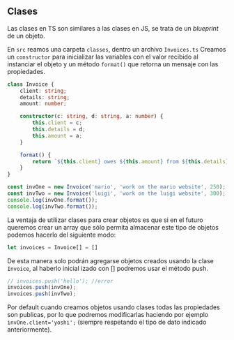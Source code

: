 ## Clases
Las clases en TS son similares a las clases en JS, se trata de un *blueprint* de un objeto. 

En `src` reamos una carpeta `classes`, dentro un archivo `Invoices.ts` Creamos un `constructor` para inicializar las variables con el valor recibido al instanciar el objeto y un método `format()` que retorna un mensaje con las propiedades.
```ts
class Invoice {
	client: string;
	details: string;
	amount: number;

	constructor(c: string, d: string, a: number) {
		this.client = c;
		this.details = d;
		this.amount = a;
	}

	format() {
		return `${this.client} owes ${this.amount} from ${this.details}`;
	}
}

const invOne = new Invoice('mario', 'work on the mario website', 250);
const invTwo = new Invoice('luigi', 'work on the luigi website', 300);
console.log(invOne.format());
console.log(invTwo.format());
```

La ventaja de utilizar clases para crear objetos es que si en el futuro queremos crear un array que sólo permita almacenar este tipo de objetos podemos hacerlo del siguiente modo:
```ts
let invoices = Invoice[] = []
```
De esta manera solo podrán agregarse objetos creados usando la clase `Invoice`, al haberlo inicial izado con [] podremos usar el método push. 

```ts
// invoices.push('hello'); //error
invoices.push(invOne);
invoices.push(invTwo);
```

Por default cuando creamos objetos usando clases todas las propiedades son publicas, por lo que podremos modificarlas haciendo por ejemplo `invOne.client='yoshi';` (siempre respetando el tipo de dato indicado anteriormente).